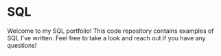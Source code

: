 # SQL

Welcome to my SQL portfolio! This code repository contains examples of SQL I've written. Feel free to take a look and reach out if you have any questions!
